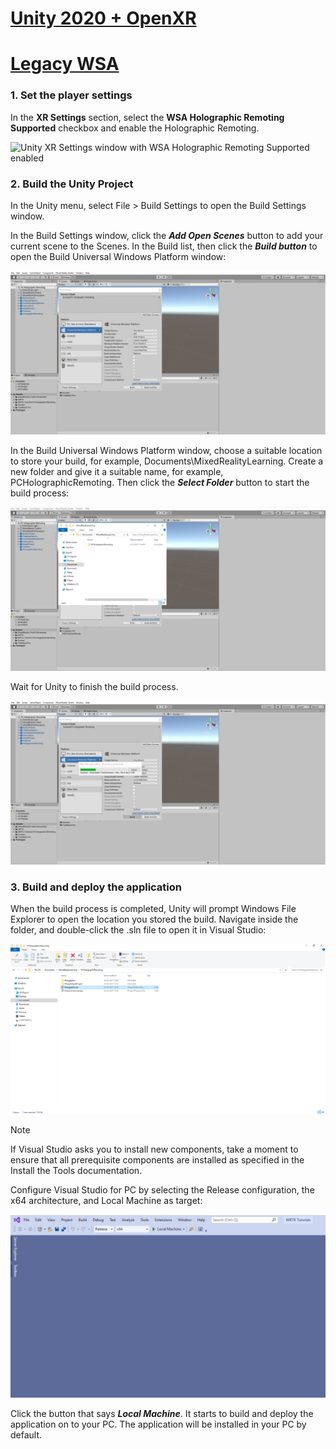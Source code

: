 # [Unity 2020 + OpenXR](#tab/openxr)


# [Legacy WSA](#tab/wsa)

### 1. Set the player settings

In the **XR Settings** section, select the **WSA Holographic Remoting Supported** checkbox and enable the Holographic Remoting.

![Unity XR Settings window with WSA Holographic Remoting Supported enabled](../images/mrlearning-pc-holographic-remoting/Tutorial2-Section2-Step1-1.png)

### 2. Build the Unity Project

In the Unity menu, select File > Build Settings to open the Build Settings window.

In the Build Settings window, click the ***Add Open Scenes*** button to add your current scene to the Scenes. In the Build list, then click the ***Build button*** to open the Build Universal Windows Platform window:

![Unity Build Settings window with scene added](../images/mrlearning-pc-holographic-remoting/Tutorial2-Section2-Step2-1.png)

In the Build Universal Windows Platform window, choose a suitable location to store your build, for example, Documents\MixedRealityLearning. Create a new folder and give it a suitable name, for example, PCHolographicRemoting. Then click the ***Select Folder*** button to start the build process:

![Unity Build Settings window with Select Folder prompt window](../images/mrlearning-pc-holographic-remoting/Tutorial2-Section2-Step2-2.png)

Wait for Unity to finish the build process.

![Unity build process in progress](../images/mrlearning-pc-holographic-remoting/Tutorial2-Section2-Step2-3.png)

### 3. Build and deploy the application

When the build process is completed, Unity will prompt Windows File Explorer to open the location you stored the build. Navigate inside the folder, and double-click the .sln file to open it in Visual Studio:

![Windows Explorer with newly created Visual Studio Solution selected](../images/mrlearning-pc-holographic-remoting/Tutorial2-Section2-Step3-1.png)

> [!NOTE]
> If Visual Studio asks you to install new components, take a moment to ensure that all prerequisite components are installed as specified in the Install the Tools documentation.

Configure Visual Studio for PC by selecting the Release configuration, the x64 architecture, and Local Machine as target:

![Visual Studio configured for Local Machine](../images/mrlearning-pc-holographic-remoting/Tutorial2-Section2-Step3-2.png)

Click the button that says ***Local Machine***. It starts to build and deploy the application on to your PC. The application will be installed in your PC by default.
